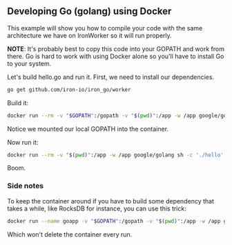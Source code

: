 ## Developing Go (golang) using Docker

This example will show you how to compile your code with the same architecture we have on IronWorker so it will
run properly.

**NOTE**: It's probably best to copy this code into your GOPATH and work from there. Go is hard to work with using Docker
alone so you'll have to install Go to your system. 

Let's build hello.go and run it. First, we need to install our dependencies. 

```sh
go get github.com/iron-io/iron_go/worker
```

Build it:

```sh
docker run --rm -v "$GOPATH":/gopath -v "$(pwd)":/app -w /app google/golang sh -c 'go build -o hello'
```

Notice we mounted our local GOPATH into the container. 

Now run it:

```sh
docker run --rm -v "$(pwd)":/app -w /app google/golang sh -c './hello'
```

Boom.

### Side notes

To keep the container around if you have to build some dependency that takes a while, like
RocksDB for instance, you can use this trick:

```sh
docker run --name goapp -v "$GOPATH":/gopath -v "$(pwd)":/app -w /app google/golang sh -c 'go build -o hello && ./hello' || docker start -ia goapp
```

Which won't delete the container every run. 
